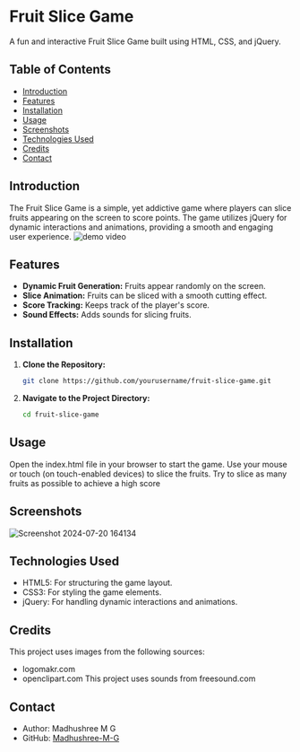 # Fruit Slice Game

A fun and interactive Fruit Slice Game built using HTML, CSS, and jQuery.

## Table of Contents
- [Introduction](#introduction)
- [Features](#features)
- [Installation](#installation)
- [Usage](#usage)
- [Screenshots](#screenshots)
- [Technologies Used](#technologies-used)
- [Credits](#credits)
- [Contact](#contact)

## Introduction
The Fruit Slice Game is a simple, yet addictive game where players can slice fruits appearing on the screen to score points. The game utilizes jQuery for dynamic interactions and animations, providing a smooth and engaging user experience.
![demo video](https://github.com/user-attachments/assets/106dec03-4639-4b21-8b7b-09e7598b9288)

## Features
- **Dynamic Fruit Generation:** Fruits appear randomly on the screen.
- **Slice Animation:** Fruits can be sliced with a smooth cutting effect.
- **Score Tracking:** Keeps track of the player's score.
- **Sound Effects:** Adds sounds for slicing fruits.

## Installation
1. **Clone the Repository:**
   ```sh
   git clone https://github.com/yourusername/fruit-slice-game.git
2. **Navigate to the Project Directory:**
   ```sh
   cd fruit-slice-game
## Usage
   Open the index.html file in your browser to start the game.
   Use your mouse or touch (on touch-enabled devices) to slice the fruits.
   Try to slice as many fruits as possible to achieve a high score

## Screenshots
![Screenshot 2024-07-20 164134](https://github.com/user-attachments/assets/8a4428ee-134f-4b50-be88-050ee44c4922)

## Technologies Used
* HTML5: For structuring the game layout.
* CSS3: For styling the game elements.
* jQuery: For handling dynamic interactions and animations.

## Credits
This project uses images from the following sources:
* logomakr.com
* openclipart.com
This project uses sounds from freesound.com

## Contact
* Author: Madhushree M G
* GitHub: [Madhushree-M-G](https://github.com/Madhushree-M-G)

